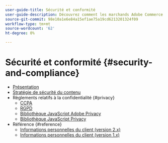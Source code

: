 ```yaml
---
user-guide-title: Sécurité et conformité
user-guide-description: Découvrez comment les marchands Adobe Commerce et Magento Open Sources sont chargés de maintenir un environnement sécurisé et de respecter les exigences légales et les bonnes pratiques pour les marchands en ligne dans leur juridiction.
source-git-commit: 98e10a1e6e84a15ef1ae75a19cd6213201324f09
workflow-type: tm+mt
source-wordcount: '62'
ht-degree: 0%

---
```



# Sécurité et conformité {#security-and-compliance}

- [Présentation](overview.md)
- [Stratégie de sécurité du contenu](content-security-policy.md)
- Règlements relatifs à la confidentialité {#privacy}
   - [CCPA](privacy/ccpa.md)
   - [RGPD](privacy/gdpr.md)
   - [Bibliothèque JavaScript Adobe Privacy](privacy/adobe-javascript-library.md)
   - [Bibliothèque JavaScript Privacy](privacy/javascript-library.md)
- Référence {#reference}
   - [Informations personnelles du client (version 2.x)](privacy/data-m2.md)
   - [Informations personnelles du client (version 1.x)](privacy/data-m1.md)
